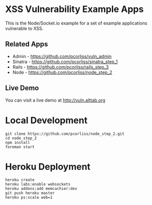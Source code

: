XSS Vulnerability Example Apps
==============================

This is the Node/Socket.io example for a set of example applications vulnerable to XSS.

Related Apps
------------
* Admin - https://github.com/pcorliss/vuln_admin
* Sinatra - https://github.com/pcorliss/sinatra_step_1
* Rails - https://github.com/pcorliss/rails_step_3
* Node - https://github.com/pcorliss/node_step_2

Live Demo
---------
You can visit a live demo at http://vuln.alttab.org

Local Development
=================

```
git clone https://github.com/pcorliss/node_step_2.git
cd node_step_2
npm install
foreman start
```

Heroku Deployment
=================

```
heroku create
heroku labs:enable websockets
heroku addons:add memcachier:dev
git push heroku master
heroku ps:scale web=1
```
